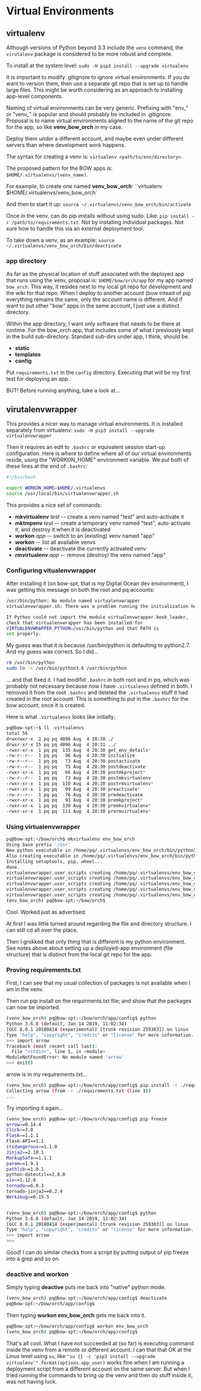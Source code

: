 # Virtual Environments

## virtualenv

Although versions of Python beyond 3.3 include the ``venv`` command, the ``virutalenv`` package is considered to be more robust and complete.

To install at the system level: ``sudo -H pip3 install --upgrade virtualenv``

It is important to modify .gitignore to ignore virtual environments. If you do want to version them, then use a separate git repo that is set up to handle large files.  This might be worth considering as an approach to installing app-level components.

Naming of virtual environments can be very generic. Prefixing with "env_" or "venv_" is popular and should probably be included in .gitignore.  Proposal is to name virtual environments aligned to the name of the git repo for the app, so like **venv_bow_orch** in my case.

Deploy them under a different account, and  maybe even under different servers than where development work happens.

The syntax for creating a venv is: ``virtualenv <path/to/env/directory>``.

The proposed pattern for the BOW apps is: ``$HOME/.virtualenvs/(venv_name)``.

For example, to create one named **venv_bow_orch**: ``virtualenv $HOME/.virtualenvs/venv_bow_orch`

And then to start it up:  ``source ~/.virtualenvs/venv_bow_orch/bin/activate``

Once in the venv, can do pip installs without using sudo. Like: ``pip install -r /path/to/requirements.txt``.
Not by installing individual packages. Not sure how to handle this via an external deployment tool.

To take down a venv, as an example:  ``source ~/.virtualenvs/venv_bow_orch/bin/deactivate``

### app directory

As far as the physical location of stuff associated with the deployed app that runs using the venv, proposal is: ``$HOME/bow/orch/app`` for my app named ``bow_orch``.  This way, it resides next to my local git repo for development and the wiki for that repo. When I deploy to another account (bow intead of pq) everything remains the same, only the account name is different.  And if want to put other "bow" apps in the same account, I just use a distinct directory.

Within the app directory, I want only software that needs to be there at runtime. For the bow_orch app, that includes some of what I previously kept in the build sub-directory.  Standard sub-dirs under app, I think, should be:

+ **static**
+ **templates**
+ **config**

Put ``requirements.txt`` in the ``config`` directory. Executing that will be my first test for deploying an app.

BUT! Before running anything, take a look at...

## virutalenvwrapper

This provides a nicer way to manage virtual environments. It is installed separately from virtualenv:
``sudo -H pip3 install --upgrade virtualenvwrapper``

Then it requires an edit to ``.bashrc`` or equivalent session start-up configuration. Here is where to define where all of our virtual environments reside, using the "WORKON_HOME" environment variable. We put both of these lines at the end of ``.bashrc``:

```bash
#!/bin/bash

export WORKON_HOME=$HOME/.virtualenvs
source /usr/local/bin/virtualenvwrapper.sh
```

This provides a nice set of commands:

+ **mkvirtualenv** *test* -- create a venv named "test" and auto-activate it
+ **mktmpenv** *test* -- create a temporary venv named "test", auto-activate it, and destroy it when it is deactivated
+ **workon** *app* -- switch to an (existing) venv named "app"
+ **workon** -- list all available venvs
+ **deactivate** -- deactivate the currently activated venv
+ **rmvirtualenv** *app* -- remove (destroy) the venv named "app"

### Configuring vitualenvwrapper

After installing it (on bow-spt, that is my Digital Ocean dev environment), I was getting this message on both the root and pq accounts:

```bash
/usr/bin/python: No module named virtualenvwrapper
virtualenvwrapper.sh: There was a problem running the initialization hooks.

If Python could not import the module virtualenvwrapper.hook_loader,
check that virtualenvwrapper has been installed for
VIRTUALENVWRAPPER_PYTHON=/usr/bin/python and that PATH is
set properly.
```

My guess was that it is because /usr/bin/python is defaulting to python2.7.
And my guess was correct. So I did...

```bash
rm /usr/bin/python
sudo ln -s /usr/bin/python3.6 /usr/bin/python
```

... and that fixed it. I had modifid ``.bashrc`` in both root and in pq, which was probably not necessary because now I have ``.virtualenvs`` defined in both. I removed it from the root ``.bashrc`` and deleted the ``.virtualenvs`` stuff it had created in the root account.  This is something to put in the ``.bashrc`` for the bow account, once it is created.

Here is what ``.virtualenvs`` looks like initially:

```bash
pq@bow-spt:~$ ll .virtualenvs
total 56
drwxrwxr-x  2 pq pq 4096 Aug  4 20:30 ./
drwxr-xr-x 15 pq pq 4096 Aug  4 20:31 ../
-rwxr-xr-x  1 pq pq  135 Aug  4 20:30 get_env_details*
-rw-r--r--  1 pq pq   96 Aug  4 20:30 initialize
-rw-r--r--  1 pq pq   73 Aug  4 20:30 postactivate
-rw-r--r--  1 pq pq   75 Aug  4 20:30 postdeactivate
-rwxr-xr-x  1 pq pq   66 Aug  4 20:30 postmkproject*
-rw-r--r--  1 pq pq   73 Aug  4 20:30 postmkvirtualenv
-rwxr-xr-x  1 pq pq  110 Aug  4 20:30 postrmvirtualenv*
-rwxr-xr-x  1 pq pq   99 Aug  4 20:30 preactivate*
-rw-r--r--  1 pq pq   76 Aug  4 20:30 predeactivate
-rwxr-xr-x  1 pq pq   91 Aug  4 20:30 premkproject*
-rwxr-xr-x  1 pq pq  130 Aug  4 20:30 premkvirtualenv*
-rwxr-xr-x  1 pq pq  111 Aug  4 20:30 prermvirtualenv*
```

### Using virtualenvwrapper

```bash
pq@bow-spt:~/bow/orch$ mkvirtualenv env_bow_orch
Using base prefix '/usr'
New python executable in /home/pq/.virtualenvs/env_bow_orch/bin/python3
Also creating executable in /home/pq/.virtualenvs/env_bow_orch/bin/python
Installing setuptools, pip, wheel...
done.
virtualenvwrapper.user_scripts creating /home/pq/.virtualenvs/env_bow_orch/bin/predeactivate
virtualenvwrapper.user_scripts creating /home/pq/.virtualenvs/env_bow_orch/bin/postdeactivate
virtualenvwrapper.user_scripts creating /home/pq/.virtualenvs/env_bow_orch/bin/preactivate
virtualenvwrapper.user_scripts creating /home/pq/.virtualenvs/env_bow_orch/bin/postactivate
virtualenvwrapper.user_scripts creating /home/pq/.virtualenvs/env_bow_orch/bin/get_env_details
(env_bow_orch) pq@bow-spt:~/bow/orch$
```

Cool. Worked just as advertised.

At first I was little turned around regarding the file and directory structure. I can still cd all over the place.

Then I grokked that only thing that is different is my python environment. See notes above about setting up a deployed-app environment (file structure) that is distinct from the local git repo for the app.

### Proving requirements.txt

First, I can see that my usual collection of packages is not available when I am in the venv.

Then run pip install on the requirments.txt file; and show that the packages can now be imported.

```bash
(venv_bow_orch) pq@bow-spt:~/bow/orch/app/config$ python
Python 3.6.8 (default, Jan 14 2019, 11:02:34)
[GCC 8.0.1 20180414 (experimental) [trunk revision 259383]] on linux
Type "help", "copyright", "credits" or "license" for more information.
>>> import arrow
Traceback (most recent call last):
  File "<stdin>", line 1, in <module>
ModuleNotFoundError: No module named 'arrow'
>>> exit()
```

arrow is in my requirements.txt...

```bash
(venv_bow_orch) pq@bow-spt:~/bow/orch/app/config$ pip install -r ./requirements.txt
Collecting arrow (from -r ./requirements.txt (line 1))
...
```

Try importing it again...

```bash
(venv_bow_orch) pq@bow-spt:~/bow/orch/app/config$ pip freeze
arrow==0.14.4
Click==7.0
Flask==1.1.1
Flask-API==1.1
itsdangerous==1.1.0
Jinja2==2.10.1
MarkupSafe==1.1.1
param==1.9.1
pathlib==1.0.1
python-dateutil==2.8.0
six==1.12.0
tornado==6.0.3
tornado-jinja2==0.2.4
Werkzeug==0.15.5


(venv_bow_orch) pq@bow-spt:~/bow/orch/app/config$ python
Python 3.6.8 (default, Jan 14 2019, 11:02:34)
[GCC 8.0.1 20180414 (experimental) [trunk revision 259383]] on linux
Type "help", "copyright", "credits" or "license" for more information.
>>> import arrow
>>>
```

Good! I can do similar checks from a script by putting output of pip freeze into a grep and so on.

### deactive and workon

Simply typing **deactive** puts me back into "native" python mode.

```bash
(venv_bow_orch) pq@bow-spt:~/bow/orch/app/config$ deactivate
pq@bow-spt:~/bow/orch/app/config$
```

Then typing **workon env_bow_orch** gets me back into it.

```bash
pq@bow-spt:~/bow/orch/app/config$ workon env_bow_orch
(venv_bow_orch) pq@bow-spt:~/bow/orch/app/config$
```

That's all cool. What I have not succeeded at (so far) is executing command inside the venv from a remote or different account.  I can that that OK at the Linux level using ``su``, like ``"su {} -c 'pip3 install --upgrade virtualenv'".format(options.app_user)`` works fine when I am running a deployment script from a different account on the same server.  But when I tried running the commands to bring up the venv and then do stuff inside it, was not having luck.
